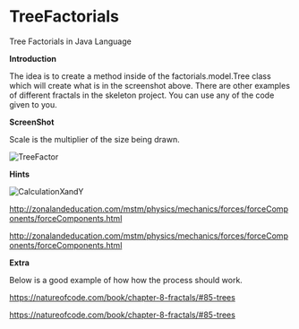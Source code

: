 # TreeFactorials
Tree Factorials in Java Language

**Introduction**

The idea is to create a method inside of the factorials.model.Tree class which will create what is in the screenshot above. There are other examples of different fractals in the skeleton project. You can use any of the code given to you.

**ScreenShot**

Scale is the multiplier of the size being drawn.

![TreeFactor](https://user-images.githubusercontent.com/35514180/118866183-bc210400-b8af-11eb-8109-2f22a4a09c5c.jpg)

**Hints**

![CalculationXandY](https://user-images.githubusercontent.com/35514180/118867020-a19b5a80-b8b0-11eb-8b76-2fc63d646566.png)

http://zonalandeducation.com/mstm/physics/mechanics/forces/forceComponents/forceComponents.html








http://zonalandeducation.com/mstm/physics/mechanics/forces/forceComponents/forceComponents.html

**Extra**

Below is a good example of how how the process should work.

https://natureofcode.com/book/chapter-8-fractals/#85-trees

https://natureofcode.com/book/chapter-8-fractals/#85-trees
